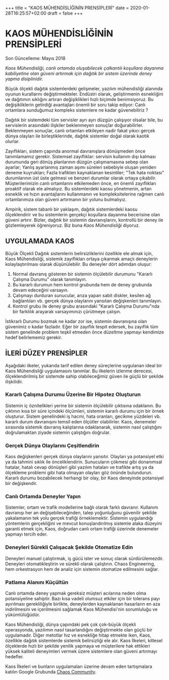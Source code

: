 +++
title = "KAOS MÜHENDİSLİĞİNİN PRENSİPLERİ"
date = 2020-01-28T16:25:57+02:00
draft = false
+++

# KAOS MÜHENDİSLİĞİNİN PRENSİPLERİ
Son Güncelleme: Mayıs 2018

*Kaos Mühendisliği, canlı ortamda oluşabilecek çalkantılı koşullara dayanma kabiliyetine olan güveni artırmak için dağıtık bir sistem üzerinde deney yapma disiplinidir.*

Büyük ölçekli dağıtık sistemlerdeki gelişmeler, yazılım mühendisliği alanında oyunun kurallarını değiştirmekteler. Endüstri olarak, geliştirmenin esnekliğini ve dağıtımın sıklığını artıran değişiklikleri hızlı biçimde benimsiyoruz. Bu değişikliklerin getirdiği avantajları önemli bir soru takip ediyor: Canlı ortamlara sunduğumuz kompleks sistemlere ne kadar güvenebiliriz ?

Dağıtık bir sistemdeki tüm servisler ayrı ayrı düzgün çalışıyor olsalar bile, bu servislerin arasındaki ilişkiler beklenmeyen sonuçlar doğurabilirler. Beklenmeyen sonuçlar, canlı ortamları etkileyen nadir fakat yıkıcı gerçek dünya olayları ile birleştiklerinde, dağıtık sistemler doğal olarak kaotik olurlar.

Zayıflıkları, sistem çapında anormal davranışlara dönüşmeden önce tanımlamamız gerekir. Sistemsel zayıflıklar: servisin kullanım dışı kalması durumunda geri dönüş planlarının düzgün çalışmamasına sebep olan ayarlar; Yanlış ayarlanmış zaman aşımı süreleri sebebiyle oluşan yeniden deneme kuyrukları; Fazla trafikten kaynaklanan kesintiler; "Tek hata noktası" durumlarının üst üste gelmesi ve benzeri durumlar olarak ortaya çıkabilir. Müşterilerimizin canlı ortamlarını etkilemeden önce, en önemli zayıflıkları proaktif olarak ele almalıyız. Bu sistemlerdeki kaosu yönetmenin, artan esneklik ve hızın avantajlarını kullanmanın ve kompleksitelerine rağmen canlı ortamlarımıza olan güveni artırmanın bir yolunu bulmalıyız.

Ampirik, sistem tabanlı bir yaklaşım, dağıtık sistemlerdeki kaosu ölçeklendirir ve bu sistemlerin gerçekçi koşullara dayanma becerisine olan güveni artırır. Bizler, dağıtık bir sistemin davranışlarını, kontrollü bir deney ile gözlemleyerek öğreniyoruz. Biz buna *Kaos Mühendisliği* diyoruz.

## UYGULAMADA KAOS

Büyük Ölçekli Dağıtık sistemlerin belirsizliklerini özellikle ele almak için, Kaos Mühendisliği, sistemik zayıflıkları ortaya çıkarmak amaçlı deneylerin kolaylaştırılması olarak düşünülebilir. Bu deneyler dört adımdan oluşur:

1. Normal davranış gösteren bir sistemin ölçülebilir durumunu "Kararlı Çalışma Durumu" olarak tanımlayın.
2. Bu kararlı durumun hem kontrol grubunda hem de deney grubunda devam edeceğini varsayın.
3. Çalışmayı durduran sunucular, arıza yapan sabit diskler, kesilen ağ bağlantıları vb. gerçek dünya olaylarını yansıtan değişkenleri tanımlayın.
4. Kontrol grubu ile deney grubu arasındaki "Kararlı Çalışma Durumu"nda bir farklılık arayarak varsayımınızı çürütmeye çalışın.

İstikrarlı Durumu bozmak ne kadar zor ise, sistemin davranışına olan güvenimiz o kadar fazladır. Eğer bir zayıflık tespit edersek, bu zayıflık tüm sistem genelinde problem teşkil etmeden önce düzeltme yapmayı kendimize hedef belirlememiz gerekir.

## İLERİ DÜZEY PRENSİPLER

Aşağıdaki ilkeler, yukarıda tarif edilen deney süreçlerine uygulanan ideal bir Kaos Mühendisliği uygulamasını tanımlar. Bu ilkelerin izlenme derecesi, ölçeklendirilmiş bir sistemde sahip olabileceğimiz güven ile güçlü bir şekilde ilişkilidir.

### Kararlı Çalışma Durumu Üzerine Bir Hipotez Oluşturun

Sistemin iç öznitelikleri yerine bir sistemin ölçülebilir çıktısına odaklanın. Bu çıktının kısa bir süre içindeki ölçümleri, sistemin kararlı durumu için bir örnek oluşturur. Sistem genelindeki iş hacmi, hata oranları, gecikme yüzdeleri vb. kararlı durum davranışını temsil eden ölçütler olabilirler. Kaos, denemeler sırasında sistemik davranış kalıplarına odaklanarak, sistemin nasıl çalıştığını doğrulamaktan ziyade sistemin çalıştığını doğrular.

### Gerçek Dünya Olaylarını Çeşitlendirin

Kaos değişkenleri gerçek dünya olaylarını yansıtır. Olayları ya potansiyel etki ya da tahmini sıklık ile önceliklendirin. Sunucuların çökmesi gibi donanımsal hatalar, hatalı cevap dönüşleri gibi yazılım hataları ve trafikte artış ya da ölçekleme problemi gibi hata olmayan olayları göz önünde bulundurun. Kararlı durumu bozabilecek herhangi bir olay, bir Kaos deneyinde potansiyel bir değişkendir.

### Canlı Ortamda Deneyler Yapın

Sistemler, ortam ve trafik modellerine bağlı olarak farklı davranır. Kullanım davranışı her an değişebileceğinden, talep yoğunluğunu güvenilir şekilde yakalamanın tek yolu gerçek trafiği örneklemektir. Sistemin uygulandığı yöntemlerin gerçekliğini ve mevcut konuşlandırılmış sistemle alaka düzeyini garanti etmek için, Kaos, doğrudan canlı ortam trafiği üzerinde denemeler yapmayı tercih eder.

### Deneyleri Sürekli Çalışacak Şekilde Otomatize Edin

Deneyleri manuel çalıştırmak, iş gücü ister ve sonuç olarak sürdürülemezdir. Deneyleri otomatikleştirin ve sürekli olarak çalıştırın. Chaos Engineering, hem orkestrasyon hem de analiz için sistemin otomatize edilmesini sağlar.

### Patlama Alanını Küçültün

Canlı ortamda deney yapmak gereksiz müşteri acılarına neden olma potansiyeline sahiptir. Bazı kısa vadeli olumsuz etkiler için bir tolerans payı ayırılması gerekliliğiyle birlikte, deneylerden kaynaklanan hasarların en aza indirilmesini ve içerilmesini sağlamak Kaos Mühendisi'nin sorumluluğu ve yükümlülüğüdür.

Kaos Mühendisliği, dünya çapındaki pek çok çok-büyük ölçekli operasyonda, yazılımın nasıl tasarlandığını değiştirmekte olan güçlü bir uygulamadır. Diğer metotlar hız ve esnekliğe hitap etmekte iken, Kaos, özellikle dağıtık sistemlerde sistemik belirsizliği ele alır. Kaos İlkeleri, kitlesel ölçeklerde hızlı bir şekilde yenilik yapmaya ve müşterilere hak ettikleri yüksek kaliteli deneyimleri vermek üzere sistemlere olan güveni artırmayı hedefler.

Kaos İlkeleri ve bunların uygulamaları üzerine devam eden tartışmalara katılın Google Grubunda [Chaos Community](https://groups.google.com/forum/#!forum/chaos-community).
